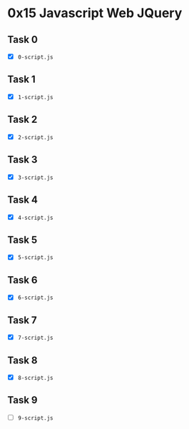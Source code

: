 # 0x15 Javascript Web JQuery

## Task 0
- [x] `0-script.js`

## Task 1
- [x] `1-script.js`

## Task 2
- [x] `2-script.js`

## Task 3
- [x] `3-script.js`

## Task 4
- [x] `4-script.js`

## Task 5
- [x] `5-script.js`

## Task 6
- [x] `6-script.js`

## Task 7
- [x] `7-script.js`

## Task 8
- [x] `8-script.js`

## Task 9
- [ ] `9-script.js`
